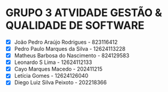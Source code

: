# GRUPO 3 ATVIDADE GESTÃO & QUALIDADE DE SOFTWARE

- [X] João Pedro Araújo Rodrigues - 823116412
- [X] Pedro Paulo Marques da Silva  - 12624113228
- [X] Matheus Barbosa do Nascimento - 824129583
- [X] Leonardo S Lima - 12624112133
- [X] Cayo Marques Macedo - 202411215
- [X] Letícia Gomes - 12624126040
- [X] Diego Luiz Silva Peixoto - 202218366
